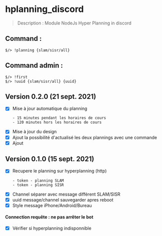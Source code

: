 # hplanning_discord

> Description : Module NodeJs Hyper Planning in discord

## Command :

```
$/> !planning {slam/sisr/all}
```

## Command admin :

```
$/> !first
$/> !uuid {slam/sisr/all} {uuid}
```

## Version 0.2.0 (21 sept. 2021)

-  [x] Mise à jour automatique du planning
	```
	- 15 minutes pendant les horaires de cours
	- 120 minutes hors les horaires de cours
	```
-  [x] Mise à jour du design
-  [x] Ajout la possibilité d'actualisé les deux plannings avec une commande
-  [x] Ajout

## Version 0.1.0 (15 sept. 2021)

-  [x] Recupere le planning sur hyperplanning (http)
	```
	- token - planning SLAM
	- token - planning SISR
	```
-  [x] Channel séparer avec message différent SLAM/SISR
-  [x] uuid message/channel sauvegarder apres reboot
-  [x] Style message iPhone/Android/Bureau

#### Connection requête : ne pas arrêter le bot

-  [x] Vérifier si hyperplanning indisponnible